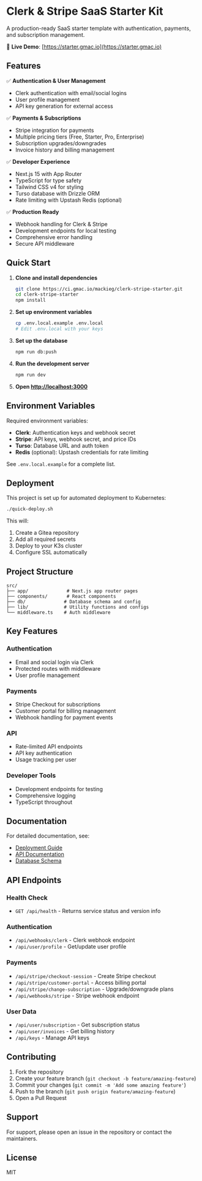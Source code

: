 # Clerk & Stripe SaaS Starter Kit

A production-ready SaaS starter template with authentication, payments, and subscription management.

🚀 **Live Demo**: [https://starter.gmac.io](https://starter.gmac.io)

## Features

✅ **Authentication & User Management**
- Clerk authentication with email/social logins
- User profile management
- API key generation for external access

✅ **Payments & Subscriptions**
- Stripe integration for payments
- Multiple pricing tiers (Free, Starter, Pro, Enterprise)
- Subscription upgrades/downgrades
- Invoice history and billing management

✅ **Developer Experience**
- Next.js 15 with App Router
- TypeScript for type safety
- Tailwind CSS v4 for styling
- Turso database with Drizzle ORM
- Rate limiting with Upstash Redis (optional)

✅ **Production Ready**
- Webhook handling for Clerk & Stripe
- Development endpoints for local testing
- Comprehensive error handling
- Secure API middleware

## Quick Start

1. **Clone and install dependencies**
   ```bash
   git clone https://ci.gmac.io/mackieg/clerk-stripe-starter.git
   cd clerk-stripe-starter
   npm install
   ```

2. **Set up environment variables**
   ```bash
   cp .env.local.example .env.local
   # Edit .env.local with your keys
   ```

3. **Set up the database**
   ```bash
   npm run db:push
   ```

4. **Run the development server**
   ```bash
   npm run dev
   ```

5. **Open [http://localhost:3000](http://localhost:3000)**

## Environment Variables

Required environment variables:
- **Clerk**: Authentication keys and webhook secret
- **Stripe**: API keys, webhook secret, and price IDs
- **Turso**: Database URL and auth token
- **Redis** (optional): Upstash credentials for rate limiting

See `.env.local.example` for a complete list.

## Deployment

This project is set up for automated deployment to Kubernetes:

```bash
./quick-deploy.sh
```

This will:
1. Create a Gitea repository
2. Add all required secrets
3. Deploy to your K3s cluster
4. Configure SSL automatically

## Project Structure

```
src/
├── app/              # Next.js app router pages
├── components/       # React components
├── db/              # Database schema and config
├── lib/             # Utility functions and configs
└── middleware.ts    # Auth middleware
```

## Key Features

### Authentication
- Email and social login via Clerk
- Protected routes with middleware
- User profile management

### Payments
- Stripe Checkout for subscriptions
- Customer portal for billing management
- Webhook handling for payment events

### API
- Rate-limited API endpoints
- API key authentication
- Usage tracking per user

### Developer Tools
- Development endpoints for testing
- Comprehensive logging
- TypeScript throughout

## Documentation

For detailed documentation, see:
- [Deployment Guide](./DEPLOYMENT.md)
- [API Documentation](./src/app/api/README.md)
- [Database Schema](./src/db/schema.ts)

## API Endpoints

### Health Check
- `GET /api/health` - Returns service status and version info

### Authentication
- `/api/webhooks/clerk` - Clerk webhook endpoint
- `/api/user/profile` - Get/update user profile

### Payments
- `/api/stripe/checkout-session` - Create Stripe checkout
- `/api/stripe/customer-portal` - Access billing portal
- `/api/stripe/change-subscription` - Upgrade/downgrade plans
- `/api/webhooks/stripe` - Stripe webhook endpoint

### User Data
- `/api/user/subscription` - Get subscription status
- `/api/user/invoices` - Get billing history
- `/api/keys` - Manage API keys

## Contributing

1. Fork the repository
2. Create your feature branch (`git checkout -b feature/amazing-feature`)
3. Commit your changes (`git commit -m 'Add some amazing feature'`)
4. Push to the branch (`git push origin feature/amazing-feature`)
5. Open a Pull Request

## Support

For support, please open an issue in the repository or contact the maintainers.

## License

MIT